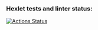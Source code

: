 ### Hexlet tests and linter status:
[![Actions Status](https://github.com/aneutepo/python-project-83/actions/workflows/hexlet-check.yml/badge.svg)](https://github.com/aneutepo/python-project-83/actions)